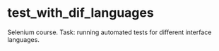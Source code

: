 # test_with_dif_languages
Selenium course. Task: running automated tests for different interface languages.
